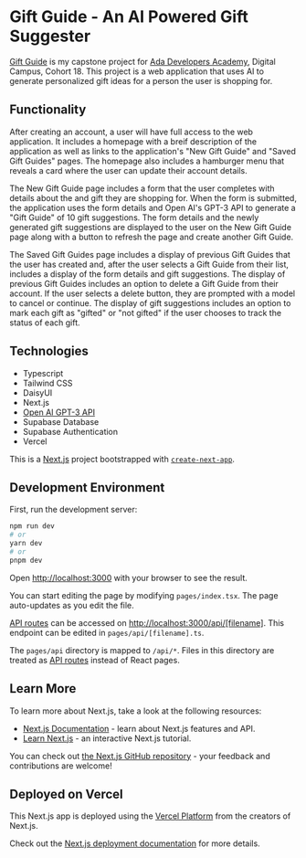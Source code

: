 # Gift Guide - An AI Powered Gift Suggester

[Gift Guide](https://gift-guide-neon.vercel.app/) is my capstone project for [Ada Developers Academy](http://adadevelopersacademy.org/), Digital Campus, Cohort 18. This project is a web application that uses AI to generate personalized gift ideas for a person the user is shopping for.

## Functionality

After creating an account, a user will have full access to the web application. It includes a homepage with a breif description of the application as well as links to the application's "New Gift Guide" and "Saved Gift Guides" pages. The homepage also includes a hamburger menu that reveals a card where the user can update their account details.

The New Gift Guide page includes a form that the user completes with details about the and gift they are shopping for. When the form is submitted, the application uses the form details and Open AI's GPT-3 API to generate a "Gift Guide" of 10 gift suggestions. The form details and the newly generated gift suggestions are displayed to the user on the New Gift Guide page along with a button to refresh the page and create another Gift Guide.

The Saved Gift Guides page includes a display of previous Gift Guides that the user has created and, after the user selects a Gift Guide from their list, includes a display of the form details and gift suggestions. The display of previous Gift Guides includes an option to delete a Gift Guide from their account. If the user selects a delete button, they are prompted with a model to cancel or continue. The display of gift suggestions includes an option to mark each gift as "gifted" or "not gifted" if the user chooses to track the status of each gift.

## Technologies

- Typescript
- Tailwind CSS
- DaisyUI
- Next.js
- [Open AI GPT-3 API](https://openai.com/api/)
- Supabase Database
- Supabase Authentication
- Vercel

This is a [Next.js](https://nextjs.org/) project bootstrapped with [`create-next-app`](https://github.com/vercel/next.js/tree/canary/packages/create-next-app).

## Development Environment

First, run the development server:

```bash
npm run dev
# or
yarn dev
# or
pnpm dev
```

Open [http://localhost:3000](http://localhost:3000) with your browser to see the result.

You can start editing the page by modifying `pages/index.tsx`. The page auto-updates as you edit the file.

[API routes](https://nextjs.org/docs/api-routes/introduction) can be accessed on [http://localhost:3000/api/[filename]](http://localhost:3000/api/[filename]). This endpoint can be edited in `pages/api/[filename].ts`.

The `pages/api` directory is mapped to `/api/*`. Files in this directory are treated as [API routes](https://nextjs.org/docs/api-routes/introduction) instead of React pages.

## Learn More

To learn more about Next.js, take a look at the following resources:

- [Next.js Documentation](https://nextjs.org/docs) - learn about Next.js features and API.
- [Learn Next.js](https://nextjs.org/learn) - an interactive Next.js tutorial.

You can check out [the Next.js GitHub repository](https://github.com/vercel/next.js/) - your feedback and contributions are welcome!

## Deployed on Vercel

This Next.js app is deployed using the [Vercel Platform](https://vercel.com/new?utm_medium=default-template&filter=next.js&utm_source=create-next-app&utm_campaign=create-next-app-readme) from the creators of Next.js.

Check out the [Next.js deployment documentation](https://nextjs.org/docs/deployment) for more details.
